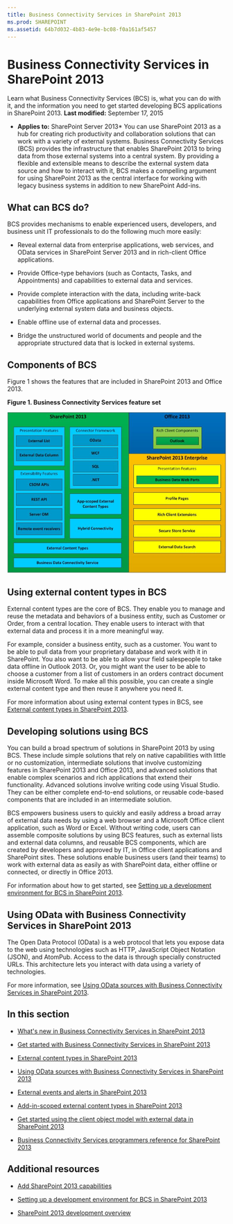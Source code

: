 ```yaml
---
title: Business Connectivity Services in SharePoint 2013
ms.prod: SHAREPOINT
ms.assetid: 64b7d032-4b83-4e9e-bc08-f0a161af5457
---
```



# Business Connectivity Services in SharePoint 2013
Learn what Business Connectivity Services (BCS) is, what you can do with it, and the information you need to get started developing BCS applications in SharePoint 2013.
 **Last modified:** September 17, 2015
  
    
    

 * **Applies to:** SharePoint Server 2013* 
You can use SharePoint 2013 as a hub for creating rich productivity and collaboration solutions that can work with a variety of external systems. Business Connectivity Services (BCS) provides the infrastructure that enables SharePoint 2013 to bring data from those external systems into a central system. By providing a flexible and extensible means to describe the external system data source and how to interact with it, BCS makes a compelling argument for using SharePoint 2013 as the central interface for working with legacy business systems in addition to new SharePoint Add-ins.
  
    
    


## What can BCS do?
<a name="BCSoverview_Whatcanbcsdo"> </a>

BCS provides mechanisms to enable experienced users, developers, and business unit IT professionals to do the following much more easily:
  
    
    

- Reveal external data from enterprise applications, web services, and OData services in SharePoint Server 2013 and in rich-client Office applications.
    
  
- Provide Office-type behaviors (such as Contacts, Tasks, and Appointments) and capabilities to external data and services.
    
  
- Provide complete interaction with the data, including write-back capabilities from Office applications and SharePoint Server to the underlying external system data and business objects.
    
  
- Enable offline use of external data and processes.
    
  
- Bridge the unstructured world of documents and people and the appropriate structured data that is locked in external systems.
    
  

## Components of BCS
<a name="bkmk_Components"> </a>

Figure 1 shows the features that are included in SharePoint 2013 and Office 2013.
  
    
    

**Figure 1. Business Connectivity Services feature set**

  
    
    

  
    
    
![Business Connectivity Services feature set](images/BCSin2013FeatureSet.jpg)
  
    
    

  
    
    

  
    
    

## Using external content types in BCS
<a name="bkmk_UsingECTs"> </a>

External content types are the core of BCS. They enable you to manage and reuse the metadata and behaviors of a business entity, such as Customer or Order, from a central location. They enable users to interact with that external data and process it in a more meaningful way.
  
    
    
For example, consider a business entity, such as a customer. You want to be able to pull data from your proprietary database and work with it in SharePoint. You also want to be able to allow your field salespeople to take data offline in Outlook 2013. Or, you might want the user to be able to choose a customer from a list of customers in an orders contract document inside Microsoft Word. To make all this possible, you can create a single external content type and then reuse it anywhere you need it.
  
    
    
For more information about using external content types in BCS, see  [External content types in SharePoint 2013](external-content-types-in-sharepoint-2013.md).
  
    
    

## Developing solutions using BCS
<a name="bkmk_DevelopingSolutionsUsingBCS"> </a>

You can build a broad spectrum of solutions in SharePoint 2013 by using BCS. These include simple solutions that rely on native capabilities with little or no customization, intermediate solutions that involve customizing features in SharePoint 2013 and Office 2013, and advanced solutions that enable complex scenarios and rich applications that extend their functionality. Advanced solutions involve writing code using Visual Studio. They can be either complete end-to-end solutions, or reusable code-based components that are included in an intermediate solution.
  
    
    
BCS empowers business users to quickly and easily address a broad array of external data needs by using a web browser and a Microsoft Office client application, such as Word or Excel. Without writing code, users can assemble composite solutions by using BCS features, such as external lists and external data columns, and reusable BCS components, which are created by developers and approved by IT, in Office client applications and SharePoint sites. These solutions enable business users (and their teams) to work with external data as easily as with SharePoint data, either offline or connected, or directly in Office 2013.
  
    
    
For information about how to get started, see  [Setting up a development environment for BCS in SharePoint 2013](setting-up-a-development-environment-for-bcs-in-sharepoint-2013.md).
  
    
    

## Using OData with Business Connectivity Services in SharePoint 2013
<a name="bkmk_ODataInBCS"> </a>

The Open Data Protocol (OData) is a web protocol that lets you expose data to the web using technologies such as HTTP, JavaScript Object Notation (JSON), and AtomPub. Access to the data is through specially constructed URLs. This architecture lets you interact with data using a variety of technologies.
  
    
    
For more information, see  [Using OData sources with Business Connectivity Services in SharePoint 2013](using-odata-sources-with-business-connectivity-services-in-sharepoint-2013.md).
  
    
    

## In this section
<a name="bkmk_inthissection"> </a>


-  [What's new in Business Connectivity Services in SharePoint 2013](what-s-new-in-business-connectivity-services-in-sharepoint-2013.md)
    
  
-  [Get started with Business Connectivity Services in SharePoint 2013](get-started-with-business-connectivity-services-in-sharepoint-2013.md)
    
  
-  [External content types in SharePoint 2013](external-content-types-in-sharepoint-2013.md)
    
  
-  [Using OData sources with Business Connectivity Services in SharePoint 2013](using-odata-sources-with-business-connectivity-services-in-sharepoint-2013.md)
    
  
-  [External events and alerts in SharePoint 2013](external-events-and-alerts-in-sharepoint-2013.md)
    
  
-  [Add-in-scoped external content types in SharePoint 2013](add-in-scoped-external-content-types-in-sharepoint-2013.md)
    
  
-  [Get started using the client object model with external data in SharePoint 2013](get-started-using-the-client-object-model-with-external-data-in-sharepoint-2013.md)
    
  
-  [Business Connectivity Services programmers reference for SharePoint 2013](business-connectivity-services-programmers-reference-for-sharepoint-2013.md)
    
  

## Additional resources
<a name="bkmk_AdditionalResources"> </a>


-  [Add SharePoint 2013 capabilities](add-sharepoint-2013-capabilities.md)
    
  
-  [Setting up a development environment for BCS in SharePoint 2013](setting-up-a-development-environment-for-bcs-in-sharepoint-2013.md)
    
  
-  [SharePoint 2013 development overview](sharepoint-2013-development-overview.md)
    
  

